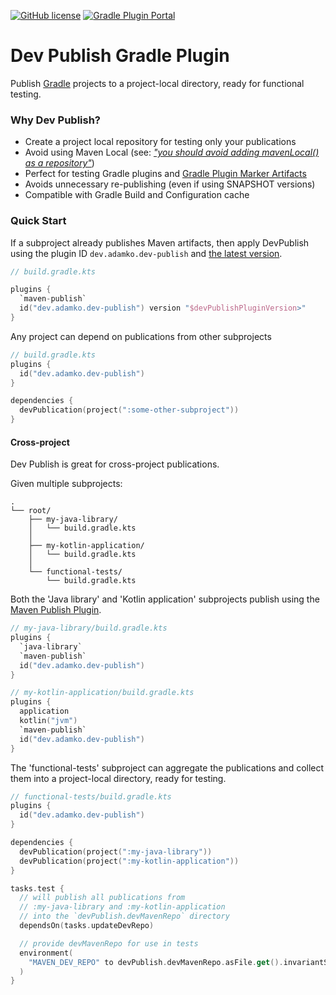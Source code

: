 [![GitHub license](https://img.shields.io/github/license/adamko-dev/dev-publish-plugin?style=for-the-badge)](https://github.com/adamko-dev/dev-publish-plugin/blob/main/LICENSE)
[![Gradle Plugin Portal](https://img.shields.io/gradle-plugin-portal/v/dev.adamko.dev-publish?logo=gradle&style=for-the-badge)](https://plugins.gradle.org/plugin/dev.adamko.dev-publish)

# Dev Publish Gradle Plugin

Publish [Gradle](https://gradle.org/) projects to a project-local directory,
ready for functional testing.

### Why Dev Publish?

* Create a project local repository for testing only your publications
* Avoid using Maven Local
  (see: [*"you should avoid adding mavenLocal() as a
  repository"*](https://docs.gradle.org/current/userguide/declaring_repositories.html#sec:case-for-maven-local))
* Perfect for testing Gradle plugins and
  [Gradle Plugin Marker Artifacts](https://docs.gradle.org/current/userguide/plugins.html#sec:plugin_markers)
* Avoids unnecessary re-publishing (even if using SNAPSHOT versions)
* Compatible with Gradle Build and Configuration cache

### Quick Start

If a subproject already publishes Maven artifacts, then apply DevPublish using the plugin ID `dev.adamko.dev-publish`
and [the latest version](https://plugins.gradle.org/plugin/dev.adamko.dev-publish).

```kotlin
// build.gradle.kts

plugins {
  `maven-publish`
  id("dev.adamko.dev-publish") version "$devPublishPluginVersion>"
}
```

Any project can depend on publications from other subprojects

```kotlin
// build.gradle.kts
plugins {
  id("dev.adamko.dev-publish")
}

dependencies {
  devPublication(project(":some-other-subproject"))
}
```

#### Cross-project

Dev Publish is great for cross-project publications.

Given multiple subprojects:

```text
.
└── root/
    ├── my-java-library/    
    │   └── build.gradle.kts
    │
    ├── my-kotlin-application/
    │   └── build.gradle.kts
    │
    └── functional-tests/
        └── build.gradle.kts
```

Both the 'Java library' and 'Kotlin application' subprojects publish using the
[Maven Publish Plugin](https://docs.gradle.org/current/userguide/publishing_maven.html).

```kotlin
// my-java-library/build.gradle.kts
plugins {
  `java-library`
  `maven-publish`
  id("dev.adamko.dev-publish")
}
```

```kotlin
// my-kotlin-application/build.gradle.kts
plugins {
  application
  kotlin("jvm")
  `maven-publish`
  id("dev.adamko.dev-publish")
}
```

The 'functional-tests' subproject can aggregate the publications and collect them into a
project-local directory, ready for testing.

```kotlin
// functional-tests/build.gradle.kts
plugins {
  id("dev.adamko.dev-publish")
}

dependencies {
  devPublication(project(":my-java-library"))
  devPublication(project(":my-kotlin-application"))
}

tasks.test {
  // will publish all publications from 
  // :my-java-library and :my-kotlin-application
  // into the `devPublish.devMavenRepo` directory
  dependsOn(tasks.updateDevRepo)

  // provide devMavenRepo for use in tests
  environment(
    "MAVEN_DEV_REPO" to devPublish.devMavenRepo.asFile.get().invariantSeparatorsPath
  )
}
```
